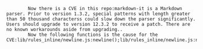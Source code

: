 
            Now there is a CVE in this repo:markdown-it is a Markdown parser. Prior to version 1.3.2, special patterns with length greater than 50 thousand characterss could slow down the parser significantly. Users should upgrade to version 12.3.2 to receive a patch. There are no known workarounds aside from upgrading..
            Now the following functions is the cause for the CVE:lib/rules_inline/newline.js:newline();lib/rules_inline/newline.js:newline();
            